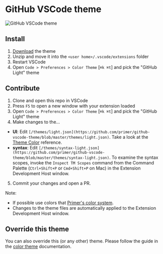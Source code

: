 # GitHub VSCode theme

![GitHub VSCode theme](https://user-images.githubusercontent.com/378023/77890406-5ee08280-72aa-11ea-9ce0-3ee7d59bbe41.png)

## Install

1. [Download](https://github.com/primer/github-vscode-theme/archive/master.zip) the theme
2. Unzip and move it into the `<user home>/.vscode/extensions` folder
3. Restart VSCode
4. Open `Code > Preferences > Color Theme` [`⌘k ⌘t`] and pick the "GitHub Light" theme

## Contribute

1. Clone and open this repo in VSCode
2. Press `F5` to open a new window with your extension loaded
3. Open `Code > Preferences > Color Theme` [`⌘k ⌘t`] and pick the "GitHub Light" theme
4. Make changes to the...
  - **UI**: Edit `[/themes/light.json](https://github.com/primer/github-vscode-theme/blob/master/themes/light.json)`. Take a look at the [Theme Color](https://code.visualstudio.com/api/references/theme-color) reference.
  - **syntax**: Edit `[/themes/syntax-light.json](https://github.com/primer/github-vscode-theme/blob/master/themes/syntax-light.json)`. To examine the syntax scopes, invoke the `Inspect TM Scopes` command from the Command Palette (`Ctrl+Shift+P` or `Cmd+Shift+P` on Mac) in the Extension Development Host window.
5. Commit your changes and open a PR.

Note:

- If possible use colors that [Primer's color system](https://primer.style/css/support/color-system).
- Changes to the theme files are automatically applied to the Extension Development Host window.

## Override this theme

You can also override this (or any other) theme. Please follow the guide in the [color theme](https://code.visualstudio.com/api/extension-guides/color-theme) documentation.
